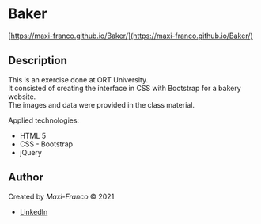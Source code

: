 # Baker
[https://maxi-franco.github.io/Baker/](https://maxi-franco.github.io/Baker/)

## Description
This is an exercise done at ORT University.<br>
It consisted of creating the interface in CSS with Bootstrap for a bakery website.<br>
The images and data were provided in the class material.

Applied technologies:
- HTML 5
- CSS - Bootstrap
- jQuery

## Author
Created by _Maxi-Franco_ &copy; 2021<br>
* [LinkedIn](https://www.linkedin.com/in/maxi-franco/)
